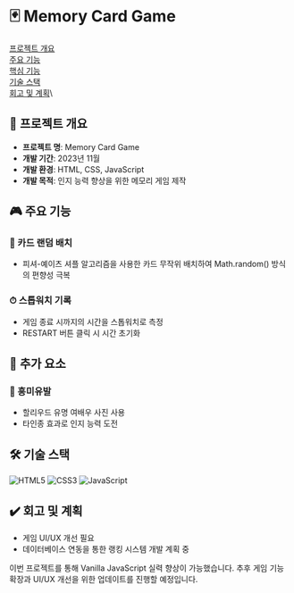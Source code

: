 # 🃏 Memory Card Game 

[프로젝트 개요](#프로젝트-개요)\
[주요 기능](#주요-기능)\
[핵심 기능](#핵심-기능)\
[기술 스택](#기술-스택)\
[회고 및 계획](#회고-및-계획)\


## 📌 프로젝트 개요

- **프로젝트 명**: Memory Card Game
- **개발 기간**: 2023년 11월
- **개발 환경**: HTML, CSS, JavaScript
- **개발 목적**: 인지 능력 향상을 위한 메모리 게임 제작

## 🎮 주요 기능

### 🎲 카드 랜덤 배치

- 피셔-예이츠 셔플 알고리즘을 사용한 카드 무작위 배치하여 Math.random() 방식의 편향성 극복

### ⏱ 스톱워치 기록

- 게임 종료 시까지의 시간을 스톱워치로 측정
- RESTART 버튼 클릭 시 시간 초기화

## 💫 추가 요소

### 🎠 흥미유발

- 할리우드 유명 여배우 사진 사용
- 타인종 효과로 인지 능력 도전

## 🛠 기술 스택

![HTML5](https://img.shields.io/badge/HTML5-E34F26?style=flat-square&logo=HTML5&logoColor=white)
![CSS3](https://img.shields.io/badge/CSS3-1572B6?style=flat-square&logo=CSS3&logoColor=white)
![JavaScript](https://img.shields.io/badge/JavaScript-F7DF1E?style=flat-square&logo=JavaScript&logoColor=white)

## ✔️ 회고 및 계획

- 게임 UI/UX 개선 필요
- 데이터베이스 연동을 통한 랭킹 시스템 개발 계획 중

이번 프로젝트를 통해 Vanilla JavaScript 실력 향상이 가능했습니다. 추후 게임 기능 확장과 UI/UX 개선을 위한 업데이트를 진행할 예정입니다.
